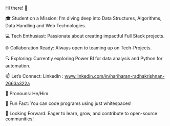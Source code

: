 

Hi there! 👋


🎓 Student on a Mission: I'm diving deep into Data Structures, Algorithms, Data Handling and Web Technologies.

💻 Tech Enthusiast: Passionate about creating impactful Full Stack projects.

🌐 Collaboration Ready: Always open to teaming up on Tech-Projects.

🔍 Exploring: Currently exploring Power BI for data analysis and Python for automation.

📫 Let’s Connect: LinkedIn : www.linkedin.com/in/hariharan-radhakrishnan-2663a322a

🌟 Pronouns: He/Him

🧩 Fun Fact: You can code programs using just whitespaces!

🚀 Looking Forward: Eager to learn, grow, and contribute to open-source communities!

